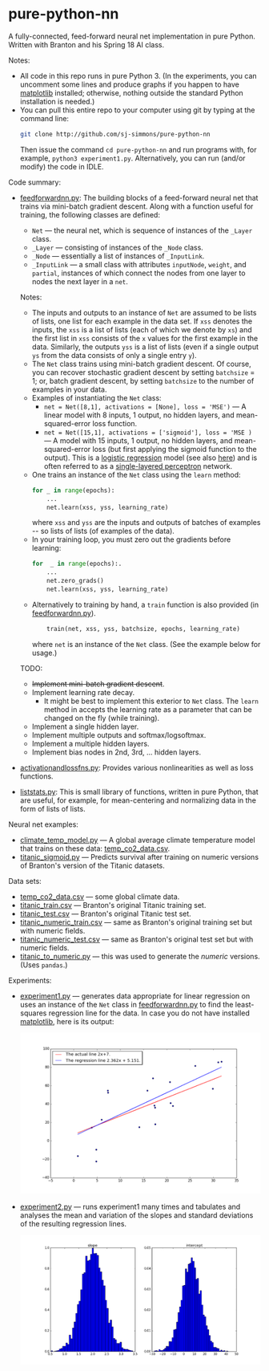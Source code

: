 # pure-python-nn
A fully-connected, feed-forward neural net implementation in pure Python.
Written with Branton and his Spring 18 AI class.

Notes:
  * All code in this repo runs in pure Python 3. (In the experiments, you can uncomment some lines
    and produce graphs if you happen to have [matplotlib](https://matplotlib.org/) installed; otherwise,
    nothing outside the standard Python installation is needed.)
  * You can pull this entire repo to your computer using git by typing at the command
    line:
    ``` bash
    git clone http://github.com/sj-simmons/pure-python-nn
    ```
    Then issue the command `cd pure-python-nn` and run programs with, for example, `python3 experiment1.py`.
    Alternatively, you can run (and/or modify) the code in IDLE.

Code summary:
  * [feedforwardnn.py](feedforwardnn.py): The building blocks of a feed-forward neural net that trains
    via mini-batch gradient descent.
    Along with a function useful for training, the following classes are defined:
    * `Net` &mdash; the neural net, which is sequence of instances of the `_Layer` class.
    * `_Layer` &mdash; consisting of instances of the `_Node` class.
    * `_Node` &mdash; essentially a list of instances of `_InputLink`.
    * `_InputLink` &mdash; a small class with attributes `inputNode`, `weight`, and `partial`, instances of which connect the
      nodes from one layer to nodes the next layer in a `net`.

    Notes:
    * The inputs and outputs to an instance of `Net` are assumed to be lists of lists, one list for
      each example in the data set.  If `xss` denotes the inputs, the `xss` is a list of lists (each of 
      which we denote by `xs`) and the first list in `xss` consists of the `x` values for the first example
      in the data. Similarly, the outputs `yss` is a list of lists (even if a single output `ys` from the data
      consists of only a single entry `y`).
    * The `Net` class trains using mini-batch gradient descent.  Of course, you can recover stochastic gradient descent
      by setting `batchsize` = 1; or, batch gradient descent, by setting `batchsize` to the number of examples in your data.
    * Examples of instantiating the `Net` class:
      * `net = Net([8,1], activations = [None], loss = 'MSE')` &mdash; A linear model with 8 inputs, 1 output, no hidden layers,
         and mean-squared-error loss function.
      * `net = Net([15,1], activations = ['sigmoid'], loss = 'MSE )` &mdash; A model with 15 inputs, 1 output, no
         hidden layers, and mean-squared-error loss (but first applying the sigmoid function to the output).  This is a
         [logistic regression](https://en.wikipedia.org/wiki/Logistic_regression) model
         (see also [here](https://www.encyclopediaofmath.org/index.php/Logistic_regression)) and is often referred to as a
         [single-layered perceptron](https://en.wikipedia.org/wiki/Logistic_regression#As_a_single-layer_perceptron) network.
    * One trains an instance of the `Net` class using the `learn` method:
      ``` python
      for _ in range(epochs): 
          ...
          net.learn(xss, yss, learning_rate)
      ```
      where `xss` and `yss` are the inputs and outputs of batches of examples -- so lists of lists (of examples of the data).
    * In your training loop, you must zero out the gradients before learning:
      ``` python
      for  _ in range(epochs):.
          ...
          net.zero_grads()
          net.learn(xss, yss, learning_rate)
      ```
    * Alternatively to training by hand, a `train` function is also provided (in [feedforwardnn.py](feedforwardnn.py)).
      ``` python
          train(net, xss, yss, batchsize, epochs, learning_rate)
      ```
      where `net` is an instance of the `Net` class. (See the example below for usage.)

    TODO:
    * ~~Implement mini-batch gradient descent~~.
    * Implement learning rate decay.
      * It might be best to implement this exterior to `Net` class.  The `learn` method in accepts the learning
        rate as a parameter that can be changed on the fly (while training).
    * Implement a single hidden layer.
    * Implement multiple outputs and softmax/logsoftmax.
    * Implement a multiple hidden layers.
    * Implement bias nodes in 2nd, 3rd, ... hidden layers.
  * [activationandlossfns.py](activationandlossfns.py): Provides various nonlinearities as well as loss functions.
  * [liststats.py](liststats.py): This is small library of functions, written in pure Python,
    that are useful, for example, for mean-centering and normalizing data in the form of lists of lists.

Neural net examples:
  * [climate_temp_model.py](climate_temp_model.py) &mdash; A global average climate temperature model that trains on these data:
    [temp_co2_data.csv](datasets/temp_co2_data.csv).
  * [titanic_sigmoid.py](titanic_sigmoid.py) &mdash; Predicts survival after training on numeric versions of Branton's version of the
    Titanic datasets.
  <!--* [housing_model.py](housing_model.py) &mdash; A housing valuation model based on the Ames, Iowa housing data set: [AmesHousing.csv](datasets/AmesHousing.csv).-->

Data sets:
  * [temp_co2_data.csv](datasets/temp_co2_data.csv) &mdash; some global climate data.
  * [titanic_train.csv](datasets/titanic_train.csv) &mdash; Branton's original Titanic training set.
  * [titanic_test.csv](datasets/titanic_test.csv) &mdash; Branton's original Titanic test set.
  * [titanic_numeric_train.csv](datasets/titanic_numeric_train.csv) &mdash; same as Branton's original training set but with numeric fields.
  * [titanic_numeric_test.csv](datasets/titanic_numeric_test.csv) &mdash; same as Branton's original test set but with numeric fields.
  * [titanic_to_numeric.py](datasets/titanic_to_numeric.py) &mdash; this was used to generate the *numeric* versions. (Uses `pandas`.)

Experiments:
  * [experiment1.py](experiment1.py) &mdash; generates data appropriate for linear regression on uses an instance of the
    `Net` class in [feedforwardnn.py](feedforwardnn.py) to find the least-squares regression line for the data.  In case you
    do not have installed [matplotlib](https://matplotlib.org/), here is its output:

    <p align="center">
      <img src="images/experiment1.png">
    </p>

  * [experiment2.py](experiment2.py) &mdash; runs experiment1 many times and tabulates and analyses the mean and variation
    of the slopes and standard deviations of the resulting regression lines.

    <p align="center">
      <img src="images/experiment2.png">
    </p>
